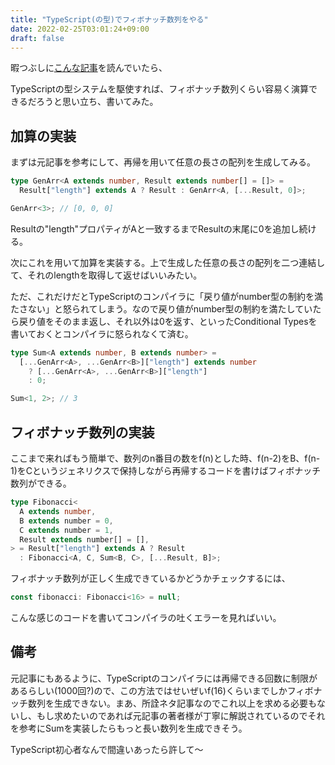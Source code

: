 ```yaml
---
title: "TypeScript(の型)でフィボナッチ数列をやる"
date: 2022-02-25T03:01:24+09:00
draft: false
---
```


暇つぶしに[こんな記事](https://zenn.dev/kerukukku1/articles/b66844ba02bc8c)を読んでいたら、

TypeScriptの型システムを駆使すれば、フィボナッチ数列くらい容易く演算できるだろうと思い立ち、書いてみた。

## 加算の実装

まずは元記事を参考にして、再帰を用いて任意の長さの配列を生成してみる。

```typescript
type GenArr<A extends number, Result extends number[] = []> =
  Result["length"] extends A ? Result : GenArr<A, [...Result, 0]>;

GenArr<3>; // [0, 0, 0]
```

Resultの"length"プロパティがAと一致するまでResultの末尾に0を追加し続ける。

次にこれを用いて加算を実装する。上で生成した任意の長さの配列を二つ連結して、それのlengthを取得して返せばいいみたい。

ただ、これだけだとTypeScriptのコンパイラに「戻り値がnumber型の制約を満たさない」と怒られてしまう。なので戻り値がnumber型の制約を満たしていたら戻り値をそのまま返し、それ以外は0を返す、といったConditional Typesを書いておくとコンパイラに怒られなくて済む。

```typescript
type Sum<A extends number, B extends number> =
  [...GenArr<A>, ...GenArr<B>]["length"] extends number
    ? [...GenArr<A>, ...GenArr<B>]["length"]
    : 0;

Sum<1, 2>; // 3
```

## フィボナッチ数列の実装

ここまで来ればもう簡単で、数列のn番目の数をf(n)とした時、f(n-2)をB、f(n-1)をCというジェネリクスで保持しながら再帰するコードを書けばフィボナッチ数列ができる。

```typescript
type Fibonacci<
  A extends number,
  B extends number = 0,
  C extends number = 1,
  Result extends number[] = [],
> = Result["length"] extends A ? Result
  : Fibonacci<A, C, Sum<B, C>, [...Result, B]>;
```

フィボナッチ数列が正しく生成できているかどうかチェックするには、

```typescript
const fibonacci: Fibonacci<16> = null;
```

こんな感じのコードを書いてコンパイラの吐くエラーを見ればいい。

## 備考

元記事にもあるように、TypeScriptのコンパイラには再帰できる回数に制限があるらしい(1000回?)ので、この方法ではせいぜいf(16)くらいまでしかフィボナッチ数列を生成できない。まあ、所詮ネタ記事なのでこれ以上を求める必要もないし、もし求めたいのであれば元記事の著者様が丁寧に解説されているのでそれを参考にSumを実装したらもっと長い数列を生成できそう。

TypeScript初心者なんで間違いあったら許して〜
